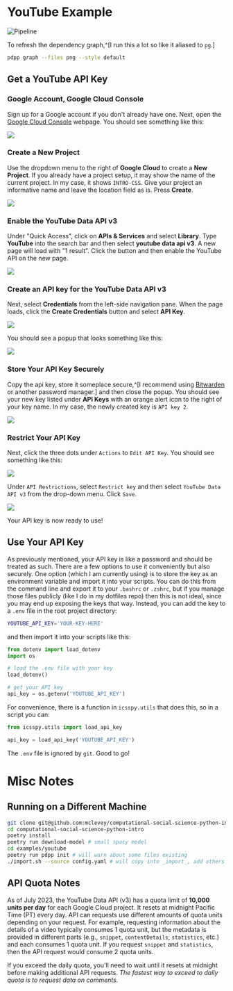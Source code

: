 # YouTube Example

![Pipeline](dependencies_sparse.png)

To refresh the dependency graph,^[I run this a lot so like it aliased to `pg`.]

```zsh
pdpp graph --files png --style default
```

## Get a YouTube API Key

### Google Account, Google Cloud Console

Sign up for a Google account if you don't already have one. Next, open the [Google Cloud Console](https://console.cloud.google.com/) webpage. You should see something like this:

![](images/google-cloud-console.png)

### Create a New Project

Use the dropdown menu to the right of **Google Cloud** to create a **New Project**. If you already have a project setup, it may show the name of the current project. In my case, it shows `INTRO-CSS`. Give your project an informative name and leave the location field as is. Press **Create**.

![](images/new-project.png)

### Enable the YouTube Data API v3

Under "Quick Access", click on **APIs & Services** and select **Library**. Type **YouTube** into the search bar and then select **youtube data api v3**. A new page will load with "1 result". Click the button and then enable the YouTube API on the new page.

![](images/enable_api.png)

### Create an API key for the YouTube Data API v3

Next, select **Credentials** from the left-side navigation pane. When the page loads, click the **Create Credentials** button and select **API Key**.

![](images/create_credentials.png)

You should see a popup that looks something like this:

![](images/api_key.png)

### Store Your API Key Securely

Copy the api key, store it someplace secure,^[I recommend using [Bitwarden](https://bitwarden.com) or another password manager.] and then close the popup. You should see your new key listed under **API Keys** with an orange alert icon to the right of your key name. In my case, the newly created key is `API key 2`.

![](images/listed_keys.png)

### Restrict Your API Key

Next, click the three dots under `Actions` to `Edit API Key`. You should see something like this:

![](images/edit_keys.png)

Under `API Restrictions`, select `Restrict key` and then select `YouTube Data API v3` from the drop-down menu. Click `Save`.

![](images/restrict_key.png)

Your API key is now ready to use!

## Use Your API Key

As previously mentioned, your API key is like a password and should be treated as such. There are a few options to use it conveniently but also securely. One option (which I am currently using) is to store the key as an environment variable and import it into your scripts. You can do this from the command line and export it to your `.bashrc` or `.zshrc`, but if you manage those files publicly (like I do in my dotfiles repo) then this is not ideal, since you may end up exposing the keys that way. Instead, you can add the key to a `.env` file in the root project directory:

```zsh
YOUTUBE_API_KEY='YOUR-KEY-HERE'
```

and then import it into your scripts like this:

```python
from dotenv import load_dotenv
import os

# load the .env file with your key
load_dotenv()

# get your API key
api_key = os.getenv('YOUTUBE_API_KEY')
```

For convenience, there is a function in `icsspy.utils` that does this, so in a script you can:

```python
from icsspy.utils import load_api_key

api_key = load_api_key('YOUTUBE_API_KEY')
```

The `.env` file is ignored by `git`. Good to go!

# Misc Notes

## Running on a Different Machine

```zsh
git clone git@github.com:mclevey/computational-social-science-python-intro.git
cd computational-social-science-python-intro
poetry install
poetry run download-model # small spacy model
cd examples/youtube
poetry run pdpp init # will warn about some files existing
./import.sh --source config.yaml # will copy into _import_, add others
```

## API Quota Notes

As of July 2023, the YouTube Data API (v3) has a quota limit of **10,000 units per day** for each Google Cloud project. It resets at midnight Pacific Time (PT) every day. API can requests use different amounts of quota units depending on your request. For example, requesting information about the details of a video typically consumes 1 quota unit, but the metadata is provided in different parts (e.g., `snippet`, `contentDetails`, `statistics`, etc.) and each consumes 1 quota unit. If you request `snippet` and `statistics`, then the API request would consume 2 quota units.

If you exceed the daily quota, you'll need to wait until it resets at midnight before making additional API requests. _The fastest way to exceed to daily quota is to request data on comments._
